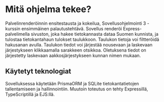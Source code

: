 # Mitä ohjelma tekee?
Palvelinrenderöinnin ensitestausta ja kokeilua, Sovellusohjelmointi 3 -kurssin ensimmäinen palautustehtävä. Sovellus renderöi Express-palvelimella sivuston, joka hakee tietokannasta dataa Suomen kunnista, ja tulostaa tietokantahaun tulokset taulukkoon. Taulukon tietoja voi filtteröidä hakusanan avulla. Taulukon tiedot voi järjestää nousevaan ja laskevaan järjestykseen klikkaamalla sarakkeen otsikkoa. Oletuksena tiedot on järjestetty laskevaan aakkosjärjestykseen kunnan nimen mukaan.

## Käytetyt teknologiat
Sovelluksessa käytetään PrismaORM ja SQLite tietokantatietojen tallentamiseen ja hallinnointiin. Muutoin toteutus on tehty Expressillä, TypeScriptillä ja EJS:llä.